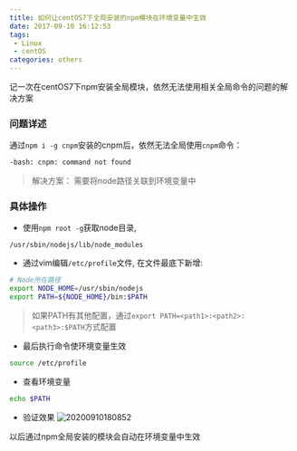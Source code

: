 ```yaml
---
title: 如何让centOS7下全局安装的npm模块在环境变量中生效
date: 2017-09-10 16:12:53
tags:
 - Linux
 - centOS
categories: others
---
```



记一次在centOS7下npm安装全局模块，依然无法使用相关全局命令的问题的解决方案

<!-- more -->

### 问题详述

通过`npm i -g cnpm`安装的cnpm后，依然无法全局使用`cnpm`命令：

```bash
-bash: cnpm: command not found
```

> 解决方案： 需要将node路径关联到环境变量中

### 具体操作

- 使用`npm root -g`获取node目录,
```
/usr/sbin/nodejs/lib/node_modules
```

- 通过vim编辑`/etc/profile`文件, 在文件最底下新增:

```bash
# Node所在路径
export NODE_HOME=/usr/sbin/nodejs
export PATH=${NODE_HOME}/bin:$PATH
```
> 如果PATH有其他配置，通过`export PATH=<path1>:<path2>:<path3>:$PATH`方式配置

- 最后执行命令使环境变量生效

```bash
source /etc/profile
```

- 查看环境变量

```bash
echo $PATH
```

- 验证效果
![20200910180852](https://cdn.jsdelivr.net/gh/jiangawait/CDN/images/20200910180852.png)

以后通过npm全局安装的模块会自动在环境变量中生效
